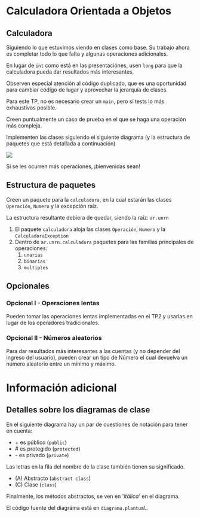 # Calculadora Orientada a Objetos

## Calculadora
Siguiendo lo que estuvimos viendo en clases como base.
Su trabajo ahora es completar todo lo que falta y algunas
operaciones adicionales.

En lugar de `int` como está en las presentaciónes, usen `long`
para que la calculadora pueda dar resultados más interesantes.

Observen especial atención al código duplicado, que es una 
oportunidad para cambiar código de lugar y aprovechar la
jerarquía de clases.

Para este TP, no es necesario crear un `main`, pero sí tests lo
más exhaustivos posible. 

Creen puntualmente un caso de prueba en el que se haga una operación
más compleja.

Implementen las clases siguiendo el siguiente diagrama (y la 
estructura de paquetes que está detallada a continuación)

![](https://www.plantuml.com/plantuml/svg/hP9FJnin4CNl_XIkk81Gf9uHgaYX1wJ-gHhH--pkA8ngpsp7uuYIyjthnc5B5oo4n37pUtxlPMRFae5QZi6ziMkCwCS0n2xz81v18Ve-G4fBCwKk6rxsmYkwHV_MEUYIAVHM9VxBYEKN2M-TtzwpEt_iYOi4Gfy3wE7H3AvCYTSUpc50XeBlsiPN34fGx1U9OYT1Jkfhvm_aNdCogVyFUbZW-2MXxwcTIhS_Cw4EyZ3rO435_bfUlScd78p6W4zMMQh2hu-Kx7JIl_CR2AAOIiv6QF2mLboNu4dXPJnwORdQwNEEgBBrfGcnrPpoO7xfOXSx0lt-bnzEofRtlrwdlnUBVSXy_EWoRZweibMEBVGDaxNOVidKxr13T44RIctyuMOKHkvfXzf_uAg-SRD1LLto1jL8dwQxZIwx926Rj0nwnOZSuXSuyLR3wPDpZoRxRH5Jb2Q5coQj1th6lrxgET5NbOW3DOFEXGtKkJFa8SVWt1y0)

Si se les ocurren más operaciones, ¡bienvenidas sean!

## Estructura de paquetes
Creen un paquete para la `calculadora`, en la cual estarán las clases `Operación`, `Numero` y la excepción raíz.

La estructura resultante debiera de quedar, siendo la raíz: `ar.unrn`
1. El paquete `calculadora` aloja las clases `Operación`, `Numero` y la `CalculadoraException`
2. Dentro de `ar.unrn.calculadora` paquetes para las familias principales de operaciones:
   1. `unarias`
   2. `binarias`
   3. `multiples`

## Opcionales
### Opcional I - Operaciones lentas
Pueden tomar las operaciones lentas implementadas en el TP2 y usarlas en lugar de los operadores tradicionales.
### Opcional II - Números aleatorios
Para dar resultados más interesantes a las cuentas (y no depender del ingreso del usuario), pueden
crear un tipo de Número el cual devuelva un número aleatorio entre un mínimo y máximo.

# Información adicional

## Detalles sobre los diagramas de clase

En el siguiente diagrama hay un par de cuestiones de notación para
tener en cuenta:
* \+ es público (`public`)
* \# es protegido (`protected`)
* \- es privado (`private`)

Las letras en la fila del nombre de la clase también
tienen su significado.
* (A) Abstracto (`abstract class`)
* (C) Clase (`class`)

Finalmente, los métodos abstractos, se ven en '_itálica_'
en el diagrama.

El código fuente del diagráma está en `diagrama.plantuml`. 
